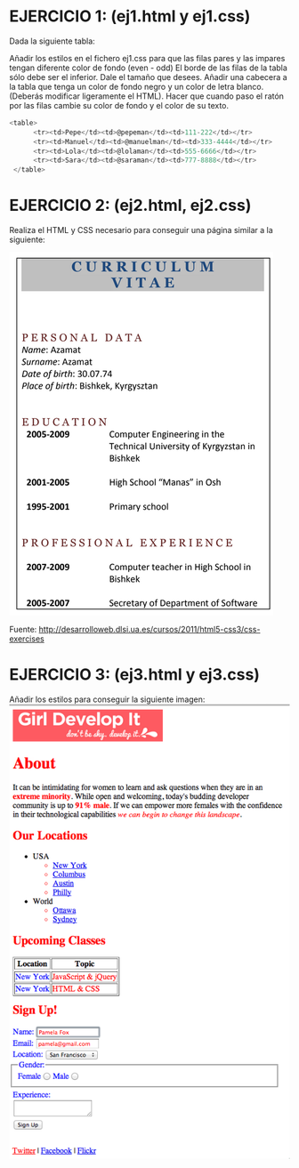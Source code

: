 # EJERCICIO 1: (ej1.html y ej1.css)

Dada la siguiente tabla:

Añadir los estilos en el fichero ej1.css para que las filas pares y las impares tengan diferente color de fondo (even - odd)
El borde de las filas de la tabla sólo debe ser el inferior. Dale el tamaño que desees.
Añadir una cabecera a la tabla que tenga un color de fondo negro y un color de letra blanco. (Deberás modificar ligeramente el HTML).
Hacer que cuando paso el ratón por las filas cambie su color de fondo y el color de su texto.

```javascript
<table>
      <tr><td>Pepe</td><td>@pepeman</td><td>111-222</td></tr>
      <tr><td>Manuel</td><td>@manuelman</td><td>333-4444</td></tr>
      <tr><td>Lola</td><td>@lolaman</td><td>555-6666</td></tr>
      <tr><td>Sara</td><td>@saraman</td><td>777-8888</td></tr>
 </table>
 ```
 
# EJERCICIO 2: (ej2.html, ej2.css)

Realiza el HTML y CSS necesario para conseguir una página similar a la siguiente:

![Imagen Ejercicio 2](./img/ej2.png)

Fuente: http://desarrolloweb.dlsi.ua.es/cursos/2011/html5-css3/css-exercises

# EJERCICIO 3: (ej3.html y ej3.css)



Añadir los estilos para conseguir la siguiente imagen:
![Imagen Ejercicio 3](./img/ej3.png)



